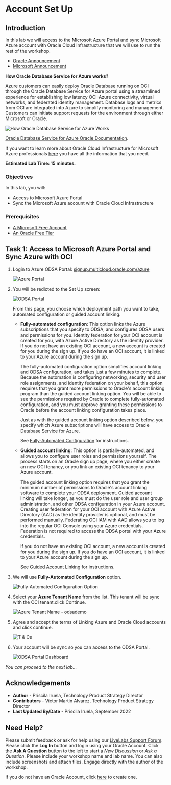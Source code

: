# Account Set Up

## Introduction

In this lab we will access to the Microsoft Azure Portal and sync Microsoft Azure account with Oracle Cloud Infrastructure that we will use to run the rest of the workshop. 

- [Oracle Announcement](https://www.oracle.com/uk/cloud/azure/oracle-database-for-azure/announcement/)
- [Microsoft Announcement](https://news.microsoft.com/2022/07/20/oracle-and-microsoft-announce-availability-of-oracle-database-service-for-microsoft-azure/)

**How Oracle Database Service for Azure works?**

Azure customers can easily deploy Oracle Database running on OCI through the Oracle Database Service for Azure portal using a streamlined experience for establishing low latency OCI-Azure connectivity, virtual networks, and federated identity management. Database logs and metrics from OCI are integrated into Azure to simplify monitoring and management. Customers can initiate support requests for the environment through either Microsoft or Oracle.

![How Oracle Database Service for Azure Works](./images/task1/odsa-architecture.png)

[Oracle Database Service for Azure Oracle Documentation](https://docs.oracle.com/en-us/iaas/Content/multicloud/intro.htm).

If you want to learn more about Oracle Cloud Infrastructure for Microsoft Azure professionals [here](https://docs.oracle.com/en/solutions/oci-for-azure-professionals/index.html#GUID-1AB4955B-CBF3-437F-B0EE-A50B0F9EEF37) you have all the information that you need.

**Estimated Lab Time: 15 minutes.**

### Objectives

In this lab, you will:

- Access to Microsoft Azure Portal
- Sync the Microsoft Azure account with Oracle Cloud Infrastructure

### Prerequisites

* [A Microsoft Free Account](https://azure.microsoft.com/en-us/free/)
* [An Oracle Free Tier](https://bit.ly/free-tier-1207)


## Task 1: Access to Microsoft Azure Portal and Sync Azure with OCI

1. Login to Azure ODSA Portal: [signup.multicloud.oracle.com/azure](https://signup.multicloud.oracle.com/azure)

    ![Azure Portal](./images/task1/azure-portal.png)

2. You will be redicted to the Set Up screen:
    
    ![ODSA Portal](./images/task1/odsa-portal.png)

    From this page, you choose which deployment path you want to take, automated configuration or guided account linking. 
    
    - **Fully-automated configuration**: This option links the Azure subscriptions that you specify to ODSA, and configures ODSA users and permissions for you. Identity federation for your OCI account is created for you, with Azure Active Directory as the identity provider. If you do not have an existing OCI account, a new account is created for you during the sign up. If you do have an OCI account, it is linked to your Azure account during the sign up.

        The fully-automated configuration option simplifies account linking and ODSA configuration, and takes just a few minutes to complete. Because the automation is configuring networking, security and user role assignments, and identity federation on your behalf, this option requires that you grant more permissions to Oracle's account linking program than the guided account linking option. You will be able to see the permissions required by Oracle to complete fully-automated configuration, and you must approve granting these permissions to Oracle before the account linking configuration takes place.

        Just as with the guided account linking option described below, you specify which Azure subscriptions will have access to Oracle Database Service for Azure.

        See [Fully-Automated Configuration](https://docs.oracle.com/en-us/iaas/Content/multicloud/signup_automated.htm#signup_automated) for instructions.
    
    - **Guided account linking**: This option is partially-automated, and allows you to configure user roles and permissions yourself. The process starts on an Oracle sign up page, where you either create an new OCI tenancy, or you link an existing OCI tenancy to your Azure account.

        The guided account linking option requires that you grant the minimum number of permissions to Oracle's account linking software to complete your ODSA deployment. Guided account linking will take longer, as you must do the user role and user group administration, and other ODSA configuration in your Azure account. Creating user federation for your OCI account with Azure Active Directory (AAD) as the identity provider is optional, and must be performed manually. Federating OCI IAM with AAD allows you to log into the regular OCI Console using your Azure credentials. Federation is not required to access the ODSA portal with your Azure credentials.

        If you do not have an existing OCI account, a new account is created for you during the sign up. If you do have an OCI account, it is linked to your Azure account during the sign up. 
    
        See [Guided Account Linking](https://docs.oracle.com/en-us/iaas/Content/multicloud/signup_partially_automated.htm#signup_partially_automated) for instructions.

3. We will use **Fully-Automated Configuration** option.
    
    ![Fully-Automated Configuration Option](./images/task1/fully-automated-configuration.png)

4. Select your **Azure Tenant Name** from the list. This tenant will be sync with the OCI tenant.click Continue.

    ![Azure Tenant Name - odsademo](./images/task1/odsademo.png)

5. Agree and accept the terms of Linking Azure and Oracle Cloud accounts and click continue.

    ![T & Cs](./images/task1/tcs.png)

6. Your account will be sync so you can access to the ODSA Portal.

    ![ODSA Portal Dashboard](./images/task1/odsa-portal-dashboard.png)


*You can proceed to the next lab…*

## Acknowledgements
* **Author** - Priscila Iruela, Technology Product Strategy Director
* **Contributors** - Victor Martin Alvarez, Technology Product Strategy Director
* **Last Updated By/Date** - Priscila Iruela, September 2022

## Need Help?
Please submit feedback or ask for help using our [LiveLabs Support Forum](https://community.oracle.com/tech/developers/categories/livelabsdiscussions). Please click the **Log In** button and login using your Oracle Account. Click the **Ask A Question** button to the left to start a *New Discussion* or *Ask a Question*.  Please include your workshop name and lab name.  You can also include screenshots and attach files.  Engage directly with the author of the workshop.

If you do not have an Oracle Account, click [here](https://profile.oracle.com/myprofile/account/create-account.jspx) to create one.